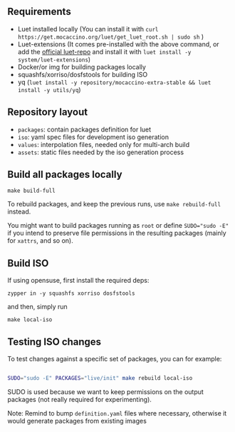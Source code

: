 ## Requirements

- Luet installed locally (You can install it with `curl https://get.mocaccino.org/luet/get_luet_root.sh | sudo sh` )
- Luet-extensions (It comes pre-installed with the above command, or add the [official luet-repo](https://github.com/Luet-lab/luet-repo) and install it with `luet install -y system/luet-extensions`)
- Docker/or img for building packages locally
- squashfs/xorriso/dosfstools for building ISO
- yq (`luet install -y repository/mocaccino-extra-stable && luet install -y utils/yq`)

## Repository layout

- `packages`: contain packages definition for luet
- `iso`: yaml spec files for development iso generation
- `values`: interpolation files, needed only for multi-arch build
- `assets`: static files needed by the iso generation process

## Build all packages locally

```
make build-full
```

To rebuild packages, and keep the previous runs, use `make rebuild-full` instead.

You might want to build packages running as `root` or define `SUDO="sudo -E"` if you intend to preserve file permissions in the resulting packages (mainly for `xattrs`, and so on).

## Build ISO

If using opensuse, first install the required deps:

```
zypper in -y squashfs xorriso dosfstools
```

and then, simply run

```
make local-iso
```

## Testing ISO changes

To test changes against a specific set of packages, you can for example:

```bash

SUDO="sudo -E" PACKAGES="live/init" make rebuild local-iso

```

SUDO is used because we want to keep permissions on the output packages (not really required for experimenting).

Note: Remind to bump `definition.yaml` files where necessary, otherwise it would generate packages from existing images
